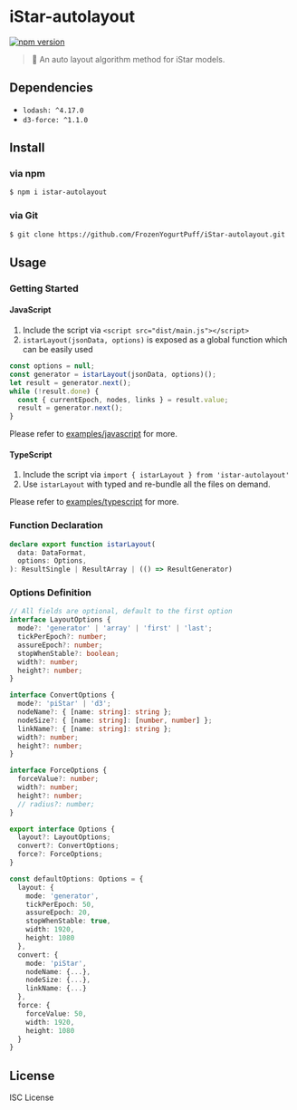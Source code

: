 # iStar-autolayout
[![npm version](https://badge.fury.io/js/istar-autolayout.svg)](https://badge.fury.io/js/istar-autolayout)
> 🌟 An auto layout algorithm method for iStar models.

## Dependencies
- `lodash: ^4.17.0`
- `d3-force: ^1.1.0`

## Install
### via npm
```bash
$ npm i istar-autolayout
```
### via Git
```bash
$ git clone https://github.com/FrozenYogurtPuff/iStar-autolayout.git
```

## Usage
### Getting Started
#### JavaScript
1. Include the script via `<script src="dist/main.js"></script>`
2. `istarLayout(jsonData, options)` is exposed as a global function which can be easily used

```javascript
const options = null;
const generator = istarLayout(jsonData, options)();
let result = generator.next();
while (!result.done) {
  const { currentEpoch, nodes, links } = result.value;
  result = generator.next();
}

```
Please refer to [examples/javascript](https://github.com/FrozenYogurtPuff/iStar-autolayout/tree/main/examples/javascript) for more.

#### TypeScript
1. Include the script via `import { istarLayout } from 'istar-autolayout' `
2. Use `istarLayout` with typed and re-bundle all the files on demand.

Please refer to [examples/typescript](https://github.com/FrozenYogurtPuff/iStar-autolayout/tree/main/examples/typescript) for more.

### Function Declaration
```typescript
declare export function istarLayout(
  data: DataFormat,
  options: Options,
): ResultSingle | ResultArray | (() => ResultGenerator)
```

### Options Definition
```typescript
// All fields are optional, default to the first option
interface LayoutOptions {
  mode?: 'generator' | 'array' | 'first' | 'last';
  tickPerEpoch?: number;
  assureEpoch?: number;
  stopWhenStable?: boolean;
  width?: number;
  height?: number;
}

interface ConvertOptions {
  mode?: 'piStar' | 'd3';
  nodeName?: { [name: string]: string };
  nodeSize?: { [name: string]: [number, number] };
  linkName?: { [name: string]: string };
  width?: number;
  height?: number;
}

interface ForceOptions {
  forceValue?: number;
  width?: number;
  height?: number;
  // radius?: number;
}

export interface Options {
  layout?: LayoutOptions;
  convert?: ConvertOptions;
  force?: ForceOptions;
}

const defaultOptions: Options = {
  layout: {
    mode: 'generator',
    tickPerEpoch: 50,
    assureEpoch: 20,
    stopWhenStable: true,
    width: 1920,
    height: 1080
  },
  convert: {
    mode: 'piStar',
    nodeName: {...},
    nodeSize: {...},
    linkName: {...}
  },
  force: {
    forceValue: 50,
    width: 1920,
    height: 1080
  }
}
```

## License
ISC License
